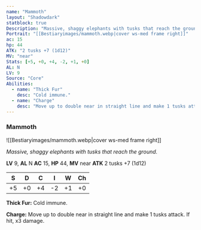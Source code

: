 ```yaml
---
name: "Mammoth"
layout: "Shadowdark"
statblock: true
Description: "Massive, shaggy elephants with tusks that reach the ground."
Portrait: "[[Bestiaryimages/mammoth.webp|cover ws-med frame right]]"
ac: 15
hp: 44
ATK: "2 tusks +7 (1d12)"
MV: "near"
Stats: [+5, +0, +4, -2, +1, +0]
AL: N
LV: 9
Source: "Core"
Abilities:
  - name: "Thick Fur"
    desc: "Cold immune."
  - name: "Charge"
    desc: "Move up to double near in straight line and make 1 tusks attack. If hit, x3 damage."
---
```


### Mammoth

![[Bestiaryimages/mammoth.webp|cover ws-med frame right]]

_Massive, shaggy elephants with tusks that reach the ground._

**LV** 9, **AL** N
**AC** 15, **HP** 44, **MV** near
**ATK** 2 tusks +7 (1d12)

|  S  |  D  |  C  |  I  |  W  |  Ch  |
|:---:|:---:|:---:|:---:|:---:|:----:|
| +5 | +0 | +4 | -2 | +1 | +0 |

**Thick Fur:** Cold immune.

**Charge:** Move up to double near in straight line and make 1 tusks attack. If hit, x3 damage.

